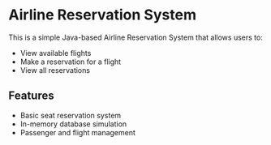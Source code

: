 # Airline Reservation System

This is a simple Java-based Airline Reservation System that allows users to:
- View available flights
- Make a reservation for a flight
- View all reservations

## Features
- Basic seat reservation system
- In-memory database simulation
- Passenger and flight management
